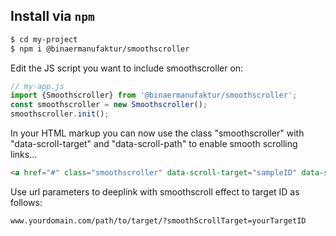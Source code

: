 ## Install via `npm`

```sh
$ cd my-project
$ npm i @binaermanufaktur/smoothscroller
```

Edit the JS script you want to include smoothscroller on:

```js
// my-app.js
import {Smoothscroller} from '@binaermanufaktur/smoothscroller';
const smoothscroller = new Smoothscroller();
smoothscroller.init();
```

In your HTML markup you can now use the class "smoothscroller" with "data-scroll-target" and "data-scroll-path" to enable smooth scrolling links...

```html
<a href="#" class="smoothscroller" data-scroll-target="sampleID" data-scroll-path="/path/to/target/">sampleAnchor</a>
```

Use url parameters to deeplink with smoothscroll effect to target ID as follows:
```
www.yourdomain.com/path/to/target/?smoothScrollTarget=yourTargetID
```
